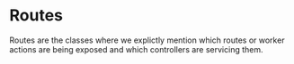 # Routes

Routes are the classes where we explictly mention which routes or worker actions are being exposed and which controllers are servicing them.
